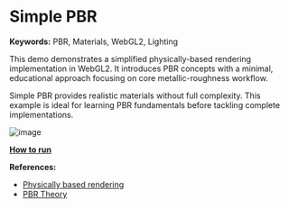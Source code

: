 # Simple PBR

**Keywords:** PBR, Materials, WebGL2, Lighting

This demo demonstrates a simplified physically-based rendering implementation in WebGL2. It introduces PBR concepts with a minimal, educational approach focusing on core metallic-roughness workflow.

Simple PBR provides realistic materials without full complexity. This example is ideal for learning PBR fundamentals before tackling complete implementations.

![image](./showcase.png)

**[How to run](../how_to_run.md)**

**References:**

* [Physically based rendering]
* [PBR Theory]

[Physically based rendering]: https://en.wikipedia.org/wiki/Physically_based_rendering
[PBR Theory]: https://learnopengl.com/PBR/Theory
